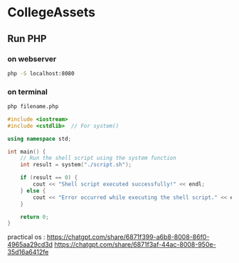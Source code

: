 # CollegeAssets


## Run PHP 

### on webserver

```bash
php -S localhost:8080
```

### on terminal
```bash
php filename.php
```


```cpp
#include <iostream>
#include <cstdlib>  // For system()

using namespace std;

int main() {
    // Run the shell script using the system function
    int result = system("./script.sh");

    if (result == 0) {
        cout << "Shell script executed successfully!" << endl;
    } else {
        cout << "Error occurred while executing the shell script." << endl;
    }

    return 0;
}

```



practical os : 
https://chatgpt.com/share/6871f399-a6b8-8008-86f0-4965aa29cd3d
https://chatgpt.com/share/6871f3af-44ac-8008-950e-35d16a6412fe
